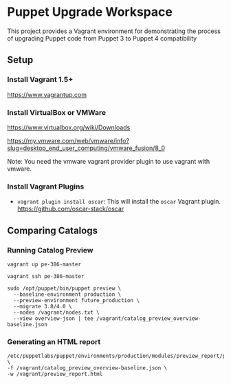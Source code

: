 # Puppet Upgrade Workspace

This project provides a Vagrant environment for demonstrating the process of upgrading Puppet code from Puppet 3 to Puppet 4 compatibility

## Setup

### Install Vagrant 1.5+

https://www.vagrantup.com

### Install VirtualBox or VMWare

https://www.virtualbox.org/wiki/Downloads

https://my.vmware.com/web/vmware/info?slug=desktop_end_user_computing/vmware_fusion/8_0


Note: You need the vmware vagrant provider plugin to use vagrant with vmware.

### Install Vagrant Plugins

  - `vagrant plugin install oscar`:
    This will install the `oscar` Vagrant plugin.
    https://github.com/oscar-stack/oscar

## Comparing Catalogs

### Running Catalog Preview

```shell
vagrant up pe-386-master
```

```shell
vagrant ssh pe-386-master
```

```shell
sudo /opt/puppet/bin/puppet preview \
  --baseline-environment production \
  --preview-environment future_production \
  --migrate 3.8/4.0 \
  --nodes /vagrant/nodes.txt \
  --view overview-json | tee /vagrant/catalog_preview_overview-baseline.json
```

### Generating an HTML report

```shell
/etc/puppetlabs/puppet/environments/production/modules/preview_report/preview_report.rb \
-f /vagrant/catalog_preview_overview-baseline.json \
-w /vagrant/preview_report.html
```

